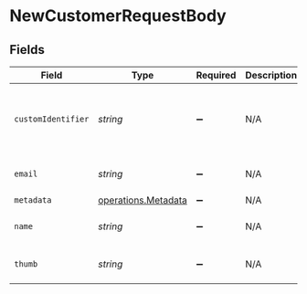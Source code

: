 # NewCustomerRequestBody


## Fields

| Field                                                             | Type                                                              | Required                                                          | Description                                                       | Example                                                           |
| ----------------------------------------------------------------- | ----------------------------------------------------------------- | ----------------------------------------------------------------- | ----------------------------------------------------------------- | ----------------------------------------------------------------- |
| `customIdentifier`                                                | *string*                                                          | :heavy_minus_sign:                                                | N/A                                                               | The Custom Identifier of the customer in the organization         |
| `email`                                                           | *string*                                                          | :heavy_minus_sign:                                                | N/A                                                               | The Email of the customer.                                        |
| `metadata`                                                        | [operations.Metadata](../../../sdk/models/operations/metadata.md) | :heavy_minus_sign:                                                | N/A                                                               |                                                                   |
| `name`                                                            | *string*                                                          | :heavy_minus_sign:                                                | N/A                                                               | The Name of the customer.                                         |
| `thumb`                                                           | *string*                                                          | :heavy_minus_sign:                                                | N/A                                                               | The Avatar of the customer.                                       |
